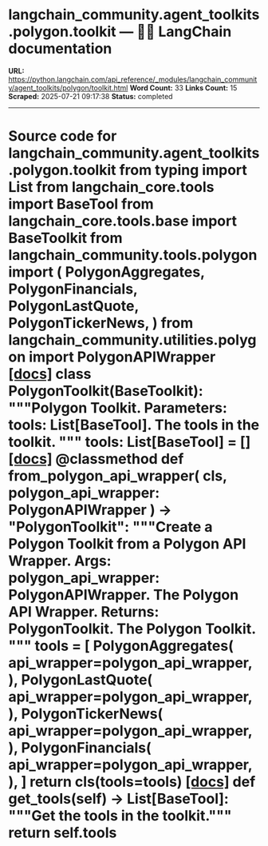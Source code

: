 # langchain_community.agent_toolkits.polygon.toolkit — 🦜🔗 LangChain  documentation

**URL:** https://python.langchain.com/api_reference/_modules/langchain_community/agent_toolkits/polygon/toolkit.html
**Word Count:** 33
**Links Count:** 15
**Scraped:** 2025-07-21 09:17:38
**Status:** completed

---

# Source code for langchain\_community.agent\_toolkits.polygon.toolkit               from typing import List          from langchain_core.tools import BaseTool     from langchain_core.tools.base import BaseToolkit          from langchain_community.tools.polygon import (         PolygonAggregates,         PolygonFinancials,         PolygonLastQuote,         PolygonTickerNews,     )     from langchain_community.utilities.polygon import PolygonAPIWrapper                              [[docs]](https://python.langchain.com/api_reference/community/agent_toolkits/langchain_community.agent_toolkits.polygon.toolkit.PolygonToolkit.html#langchain_community.agent_toolkits.polygon.toolkit.PolygonToolkit)     class PolygonToolkit(BaseToolkit):         """Polygon Toolkit.              Parameters:             tools: List[BaseTool]. The tools in the toolkit.         """              tools: List[BaseTool] = []                         [[docs]](https://python.langchain.com/api_reference/community/agent_toolkits/langchain_community.agent_toolkits.polygon.toolkit.PolygonToolkit.html#langchain_community.agent_toolkits.polygon.toolkit.PolygonToolkit.from_polygon_api_wrapper)         @classmethod         def from_polygon_api_wrapper(             cls, polygon_api_wrapper: PolygonAPIWrapper         ) -> "PolygonToolkit":             """Create a Polygon Toolkit from a Polygon API Wrapper.                  Args:                 polygon_api_wrapper: PolygonAPIWrapper. The Polygon API Wrapper.                  Returns:                 PolygonToolkit. The Polygon Toolkit.             """             tools = [                 PolygonAggregates(                     api_wrapper=polygon_api_wrapper,                 ),                 PolygonLastQuote(                     api_wrapper=polygon_api_wrapper,                 ),                 PolygonTickerNews(                     api_wrapper=polygon_api_wrapper,                 ),                 PolygonFinancials(                     api_wrapper=polygon_api_wrapper,                 ),             ]             return cls(tools=tools)                                        [[docs]](https://python.langchain.com/api_reference/community/agent_toolkits/langchain_community.agent_toolkits.polygon.toolkit.PolygonToolkit.html#langchain_community.agent_toolkits.polygon.toolkit.PolygonToolkit.get_tools)         def get_tools(self) -> List[BaseTool]:             """Get the tools in the toolkit."""             return self.tools